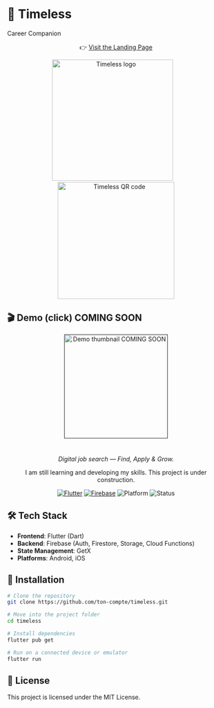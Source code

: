 # 🚀 Timeless  
Career Companion  

<p align="center">
  👉 <a href="https://holbiwan.github.io/timeless/">Visit the Landing Page</a>
</p>

<p align="center">
  <img src="https://zupimages.net/up/25/39/hjun.png" alt="Timeless logo" width="280">
  &nbsp;&nbsp;&nbsp;
  <img src="https://zupimages.net/up/25/39/b9yj.png" alt="Timeless QR code" width="270">
</p>

## 🎬 Demo (click)  COMING SOON 

<p align="center">
  <a href="">
    <img src="" width="240" alt="Demo thumbnail  COMING SOON ">
  </a>
</p>

<h1 align="center"></h1>
<p align="center"><em>Digital job search — Find, Apply & Grow.</em></p>  

<p align="center">
  I am still learning and developing my skills. This project is under construction.
</p>

<p align="center">
  <a href="https://flutter.dev"><img alt="Flutter" src="https://img.shields.io/badge/Flutter-3.x-02569B?logo=flutter&logoColor=white"></a>
  <a href="https://firebase.google.com"><img alt="Firebase" src="https://img.shields.io/badge/Firebase-Auth%20%7C%20Firestore-FFCA28?logo=firebase&logoColor=black"></a>
  <img alt="Platform" src="https://img.shields.io/badge/Platform-Android-3DDC84?logo=android&logoColor=white">
  <img alt="Status" src="https://img.shields.io/badge/Status-Demo%20Day-4CAF50">
</p>



## 🛠️ Tech Stack
- **Frontend**: Flutter (Dart)  
- **Backend**: Firebase (Auth, Firestore, Storage, Cloud Functions)  
- **State Management**: GetX  
- **Platforms**: Android, iOS  



## 🚧 Installation

```bash
# Clone the repository
git clone https://github.com/ton-compte/timeless.git

# Move into the project folder
cd timeless

# Install dependencies
flutter pub get

# Run on a connected device or emulator
flutter run
```

## 📜 License
This project is licensed under the MIT License.




